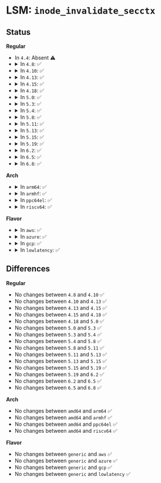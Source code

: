 # LSM: <code>inode_invalidate_secctx</code>

## Status
<b>Regular</b>
<ul>
<li>
In <code>4.4</code>: Absent ⚠️
</li>
<li>
<details>
<summary>In <code>4.8</code>: ✅</summary>

```c
void security_inode_invalidate_secctx(struct inode *inode);
```
</details>
</li>
<li>
<details>
<summary>In <code>4.10</code>: ✅</summary>

```c
void security_inode_invalidate_secctx(struct inode *inode);
```
</details>
</li>
<li>
<details>
<summary>In <code>4.13</code>: ✅</summary>

```c
void security_inode_invalidate_secctx(struct inode *inode);
```
</details>
</li>
<li>
<details>
<summary>In <code>4.15</code>: ✅</summary>

```c
void security_inode_invalidate_secctx(struct inode *inode);
```
</details>
</li>
<li>
<details>
<summary>In <code>4.18</code>: ✅</summary>

```c
void security_inode_invalidate_secctx(struct inode *inode);
```
</details>
</li>
<li>
<details>
<summary>In <code>5.0</code>: ✅</summary>

```c
void security_inode_invalidate_secctx(struct inode *inode);
```
</details>
</li>
<li>
<details>
<summary>In <code>5.3</code>: ✅</summary>

```c
void security_inode_invalidate_secctx(struct inode *inode);
```
</details>
</li>
<li>
<details>
<summary>In <code>5.4</code>: ✅</summary>

```c
void security_inode_invalidate_secctx(struct inode *inode);
```
</details>
</li>
<li>
<details>
<summary>In <code>5.8</code>: ✅</summary>

```c
void security_inode_invalidate_secctx(struct inode *inode);
```
</details>
</li>
<li>
<details>
<summary>In <code>5.11</code>: ✅</summary>

```c
void security_inode_invalidate_secctx(struct inode *inode);
```
</details>
</li>
<li>
<details>
<summary>In <code>5.13</code>: ✅</summary>

```c
void security_inode_invalidate_secctx(struct inode *inode);
```
</details>
</li>
<li>
<details>
<summary>In <code>5.15</code>: ✅</summary>

```c
void security_inode_invalidate_secctx(struct inode *inode);
```
</details>
</li>
<li>
<details>
<summary>In <code>5.19</code>: ✅</summary>

```c
void security_inode_invalidate_secctx(struct inode *inode);
```
</details>
</li>
<li>
<details>
<summary>In <code>6.2</code>: ✅</summary>

```c
void security_inode_invalidate_secctx(struct inode *inode);
```
</details>
</li>
<li>
<details>
<summary>In <code>6.5</code>: ✅</summary>

```c
void security_inode_invalidate_secctx(struct inode *inode);
```
</details>
</li>
<li>
<details>
<summary>In <code>6.8</code>: ✅</summary>

```c
void security_inode_invalidate_secctx(struct inode *inode);
```
</details>
</li>
</ul>
<b>Arch</b>
<ul>
<li>
<details>
<summary>In <code>arm64</code>: ✅</summary>

```c
void security_inode_invalidate_secctx(struct inode *inode);
```
</details>
</li>
<li>
<details>
<summary>In <code>armhf</code>: ✅</summary>

```c
void security_inode_invalidate_secctx(struct inode *inode);
```
</details>
</li>
<li>
<details>
<summary>In <code>ppc64el</code>: ✅</summary>

```c
void security_inode_invalidate_secctx(struct inode *inode);
```
</details>
</li>
<li>
<details>
<summary>In <code>riscv64</code>: ✅</summary>

```c
void security_inode_invalidate_secctx(struct inode *inode);
```
</details>
</li>
</ul>
<b>Flavor</b>
<ul>
<li>
<details>
<summary>In <code>aws</code>: ✅</summary>

```c
void security_inode_invalidate_secctx(struct inode *inode);
```
</details>
</li>
<li>
<details>
<summary>In <code>azure</code>: ✅</summary>

```c
void security_inode_invalidate_secctx(struct inode *inode);
```
</details>
</li>
<li>
<details>
<summary>In <code>gcp</code>: ✅</summary>

```c
void security_inode_invalidate_secctx(struct inode *inode);
```
</details>
</li>
<li>
<details>
<summary>In <code>lowlatency</code>: ✅</summary>

```c
void security_inode_invalidate_secctx(struct inode *inode);
```
</details>
</li>
</ul>

## Differences
<b>Regular</b>
<ul>
<li>
No changes between <code>4.8</code> and <code>4.10</code> ✅
</li>
<li>
No changes between <code>4.10</code> and <code>4.13</code> ✅
</li>
<li>
No changes between <code>4.13</code> and <code>4.15</code> ✅
</li>
<li>
No changes between <code>4.15</code> and <code>4.18</code> ✅
</li>
<li>
No changes between <code>4.18</code> and <code>5.0</code> ✅
</li>
<li>
No changes between <code>5.0</code> and <code>5.3</code> ✅
</li>
<li>
No changes between <code>5.3</code> and <code>5.4</code> ✅
</li>
<li>
No changes between <code>5.4</code> and <code>5.8</code> ✅
</li>
<li>
No changes between <code>5.8</code> and <code>5.11</code> ✅
</li>
<li>
No changes between <code>5.11</code> and <code>5.13</code> ✅
</li>
<li>
No changes between <code>5.13</code> and <code>5.15</code> ✅
</li>
<li>
No changes between <code>5.15</code> and <code>5.19</code> ✅
</li>
<li>
No changes between <code>5.19</code> and <code>6.2</code> ✅
</li>
<li>
No changes between <code>6.2</code> and <code>6.5</code> ✅
</li>
<li>
No changes between <code>6.5</code> and <code>6.8</code> ✅
</li>
</ul>
<b>Arch</b>
<ul>
<li>
No changes between <code>amd64</code> and <code>arm64</code> ✅
</li>
<li>
No changes between <code>amd64</code> and <code>armhf</code> ✅
</li>
<li>
No changes between <code>amd64</code> and <code>ppc64el</code> ✅
</li>
<li>
No changes between <code>amd64</code> and <code>riscv64</code> ✅
</li>
</ul>
<b>Flavor</b>
<ul>
<li>
No changes between <code>generic</code> and <code>aws</code> ✅
</li>
<li>
No changes between <code>generic</code> and <code>azure</code> ✅
</li>
<li>
No changes between <code>generic</code> and <code>gcp</code> ✅
</li>
<li>
No changes between <code>generic</code> and <code>lowlatency</code> ✅
</li>
</ul>
